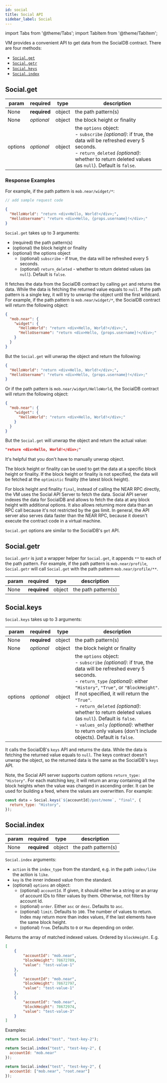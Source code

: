 ```yaml
---
id: social
title: Social API
sidebar_label: Social
---
```

import Tabs from '@theme/Tabs';
import TabItem from '@theme/TabItem';

VM provides a convenient API to get data from the SocialDB contract. There are four methods:
- [`Social.get`](#socialget)
- [`Social.getr`](#socialgetr)
- [`Social.keys`](#socialkeys)
- [`Social.index`](#socialindex)

## Social.get

 | param      |  required     | type               | description                                                           |
 |-----------|-----------|-------------------------|-----------------------------------------------------------------------|
 | None      |  **required** | object   | the path pattern(s)  |
 | None      |  _optional_ | object   | the block height or finality  |
 | options   |  _optional_ | object   | the `options` object:<br/>- `subscribe` _(optional)_: if true, the data will be refreshed every 5 seconds.<br/>- `return_deleted` _(optional)_: whether to return deleted values (as `null`). Default is `false`.  |

### Response Examples

For example, if the path pattern is `mob.near/widget/*`:

<Tabs>
<TabItem value="request" label="Request" default>


```js
// add sample request code
```

</TabItem>
<TabItem value="response" label="Response">

```json
{
  "HelloWorld": "return <div>Hello, World!</div>;",
  "HelloUsername": "return <div>Hello, {props.username}!</div>;"
}
```

</TabItem>
</Tabs>


`Social.get` takes up to 3 arguments:
- (required) the path pattern(s)
- (optional) the block height or finality
- (optional) the options object
  - (optional) `subscribe` - if true, the data will be refreshed every 5 seconds.
  - (optional) `return_deleted` - whether to return deleted values (as `null`). Default is `false`.

It fetches the data from the SocialDB contract by calling `get` and returns the data.
While the data is fetching the returned value equals to `null`.
If the path pattern is a single key, it will try to unwrap the object until the first wildcard.
For example, if the path pattern is `mob.near/widget/*`, the SocialDB contract will return the following object:

```json
{
  "mob.near": {
    "widget": {
      "HelloWorld": "return <div>Hello, World!</div>;",
      "HelloUsername": "return <div>Hello, {props.username}!</div>;"
    }
  }
}
```

But the `Social.get` will unwrap the object and return the following:

```json
{
  "HelloWorld": "return <div>Hello, World!</div>;",
  "HelloUsername": "return <div>Hello, {props.username}!</div>;"
}
```

Or if the path pattern is `mob.near/widget/HelloWorld`, the SocialDB contract will return the following object:

```json
{
  "mob.near": {
    "widget": {
      "HelloWorld": "return <div>Hello, World!</div>;"
    }
  }
}
```

But the `Social.get` will unwrap the object and return the actual value:

```json
"return <div>Hello, World!</div>;"
```

It's helpful that you don't have to manually unwrap object.

The block height or finality can be used to get the data at a specific block height or finality.
If the block height or finality is not specified, the data will be fetched at the `optimistic` finality (the latest block height).

For block height and finality `final`, instead of calling the NEAR RPC directly, the VM uses the Social API Server to fetch the data.
Social API server indexes the data for SocialDB and allows to fetch the data at any block height with additional options.
It also allows returning more data than an RPC call because it's not restricted by the gas limit.
In general, the API server also serves data faster than the NEAR RPC, because it doesn't execute the contract code in a virtual machine.

`Social.get` options are similar to the SocialDB's `get` API.

## Social.getr

`Social.getr` is just a wrapper helper for `Social.get`, it appends `**` to each of the path pattern.
For example, if the path pattern is `mob.near/profile`, `Social.getr` will call `Social.get` with the path pattern `mob.near/profile/**`.

 | param      |  required     | type               | description                                                           |
 |-----------|-----------|-------------------------|-----------------------------------------------------------------------|
 | None      |  **required** | object   | the path pattern(s)  |

## Social.keys

`Social.keys` takes up to 3 arguments:

 | param      |  required     | type               | description                                                           |
 |-----------|-----------|-------------------------|-----------------------------------------------------------------------|
 | None      |  **required** | object   | the path pattern(s)  |
 | None      |  _optional_ | object   | the block height or finality  |
 | options   |  _optional_ | object   | the `options` object:<br/>- `subscribe` _(optional)_: if true, the data will be refreshed every 5 seconds.<br/>- `return_type` _(optional)_: either `"History"`, `"True"`, or `"BlockHeight"`. If not specified, it will return the `"True"`.<br/>- `return_deleted` _(optional)_: whether to return deleted values (as `null`). Default is `false`.<br/>- `values_only` _(optional)_: whether to return only values (don't include objects). Default is `false`.  |

It calls the SocialDB's `keys` API and returns the data. While the data is fetching the returned value equals to `null`.
The keys contract doesn't unwrap the object, so the returned data is the same as the SocialDB's `keys` API.

Note, the Social API server supports custom options `return_type: "History"`. For each matching key, it will return an array containing all the block heights when the value was changed in ascending order.
It can be used for building a feed, where the values are overwritten. For example:
```js
const data = Social.keys(`${accountId}/post/meme`, "final", {
  return_type: "History",
});
```

## Social.index

 | param      |  required     | type               | description                                                           |
 |-----------|-----------|-------------------------|-----------------------------------------------------------------------|
 | None      |  **required** | object   | the path pattern(s)  |

`Social.index` arguments:
- `action` is the `index_type` from the standard, e.g. in the path `index/like` the action is `like`.
- `key` is the inner indexed value from the standard.
- (optional) `options` an object:
  - (optional) `accountId`. If given, it should either be a string or an array of account IDs to filter values by them. Otherwise, not filters by account Id.
  - (optional) `order`. Either `asc` or `desc`. Defaults to `asc`.
  - (optional) `limit`. Defaults to `100`. The number of values to return. Index may return more than index values, if the last elements have the same block height.
  - (optional) `from`. Defaults to `0` or `Max` depending on order.

Returns the array of matched indexed values. Ordered by `blockHeight`. E.g.
```json
[
    {
        "accountId": "mob.near",
        "blockHeight": 78672789,
        "value": "test-value-1"
    },
    {
        "accountId": "mob.near",
        "blockHeight": 78672797,
        "value": "test-value-1"
    },
    {
        "accountId": "mob.near",
        "blockHeight": 78672974,
        "value": "test-value-3"
    }
]
```

Examples:
```jsx
return Social.index("test", "test-key-2");
```

```jsx
return Social.index("test", "test-key-2", {
  accountId: "mob.near"
});
```

```jsx
return Social.index("test", "test-key-2", {
  accountId: ["mob.near", "root.near"]
});
```